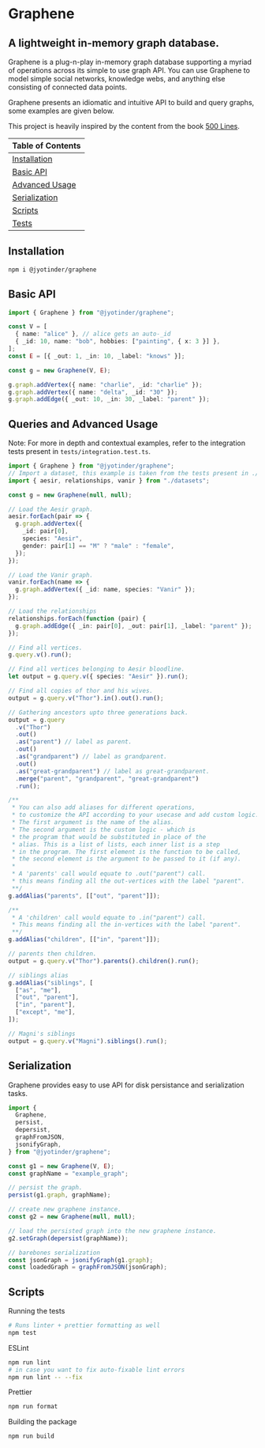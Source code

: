 # Graphene

## A lightweight in-memory graph database.

Graphene is a plug-n-play in-memory graph database supporting a myriad of operations across its simple to use graph API. You can use Graphene to model simple social networks, knowledge webs, and anything else consisting of connected data points.

Graphene presents an idiomatic and intuitive API to build and query graphs, some examples are given below.

This project is heavily inspired by the content from the book [500 Lines](https://aosabook.org/en/500L/introduction.html).

| Table of Contents                             |
| --------------------------------------------- |
| [Installation](#installation)                 |
| [Basic API](#basic-api)                       |
| [Advanced Usage](#queries-and-advanced-usage) |
| [Serialization](#serialization)               |
| [Scripts](#scripts)                           |
| [Tests](./tests)                              |

## Installation
```bash
npm i @jyotinder/graphene
```

## Basic API

```typescript
import { Graphene } from "@jyotinder/graphene";

const V = [
  { name: "alice" }, // alice gets an auto-_id
  { _id: 10, name: "bob", hobbies: ["painting", { x: 3 }] },
];
const E = [{ _out: 1, _in: 10, _label: "knows" }];

const g = new Graphene(V, E);

g.graph.addVertex({ name: "charlie", _id: "charlie" });
g.graph.addVertex({ name: "delta", _id: "30" });
g.graph.addEdge({ _out: 10, _in: 30, _label: "parent" });
```

## Queries and Advanced Usage

Note: For more in depth and contextual examples, refer to the integration tests
present in `tests/integration.test.ts`.

```typescript
import { Graphene } from "@jyotinder/graphene";
// Import a dataset, this example is taken from the tests present in ./tests/
import { aesir, relationships, vanir } from "./datasets";

const g = new Graphene(null, null);

// Load the Aesir graph.
aesir.forEach(pair => {
  g.graph.addVertex({
    _id: pair[0],
    species: "Aesir",
    gender: pair[1] == "M" ? "male" : "female",
  });
});

// Load the Vanir graph.
vanir.forEach(name => {
  g.graph.addVertex({ _id: name, species: "Vanir" });
});

// Load the relationships
relationships.forEach(function (pair) {
  g.graph.addEdge({ _in: pair[0], _out: pair[1], _label: "parent" });
});

// Find all vertices.
g.query.v().run();

// Find all vertices belonging to Aesir bloodline.
let output = g.query.v({ species: "Aesir" }).run();

// Find all copies of thor and his wives.
output = g.query.v("Thor").in().out().run();

// Gathering ancestors upto three generations back.
output = g.query
  .v("Thor")
  .out()
  .as("parent") // label as parent.
  .out()
  .as("grandparent") // label as grandparent.
  .out()
  .as("great-grandparent") // label as great-grandparent.
  .merge("parent", "grandparent", "great-grandparent")
  .run();

/**
 * You can also add aliases for different operations,
 * to customize the API according to your usecase and add custom logic.
 * The first argument is the name of the alias.
 * The second argument is the custom logic - which is
 * the program that would be substituted in place of the
 * alias. This is a list of lists, each inner list is a step
 * in the program. The first element is the function to be called,
 * the second element is the argument to be passed to it (if any).
 *
 * A 'parents' call would equate to .out("parent") call.
 * this means finding all the out-vertices with the label "parent".
 **/
g.addAlias("parents", [["out", "parent"]]);

/**
 * A 'children' call would equate to .in("parent") call.
 * This means finding all the in-vertices with the label "parent".
 **/
g.addAlias("children", [["in", "parent"]]);

// parents then children.
output = g.query.v("Thor").parents().children().run();

// siblings alias
g.addAlias("siblings", [
  ["as", "me"],
  ["out", "parent"],
  ["in", "parent"],
  ["except", "me"],
]);

// Magni's siblings
output = g.query.v("Magni").siblings().run();
```

## Serialization

Graphene provides easy to use API for disk persistance and serialization tasks.

```typescript
import {
  Graphene,
  persist,
  depersist,
  graphFromJSON,
  jsonifyGraph,
} from "@jyotinder/graphene";

const g1 = new Graphene(V, E);
const graphName = "example_graph";

// persist the graph.
persist(g1.graph, graphName);

// create new graphene instance.
const g2 = new Graphene(null, null);

// load the persisted graph into the new graphene instance.
g2.setGraph(depersist(graphName));

// barebones serialization
const jsonGraph = jsonifyGraph(g1.graph);
const loadedGraph = graphFromJSON(jsonGraph);

```

## Scripts

Running the tests

```bash
# Runs linter + prettier formatting as well
npm test
```

ESLint

```bash
npm run lint
# in case you want to fix auto-fixable lint errors
npm run lint -- --fix
```

Prettier

```bash
npm run format
```

Building the package

```bash
npm run build
```
